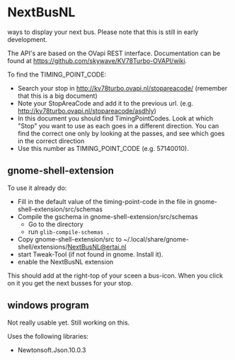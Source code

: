 # NextBusNL
ways to display your next bus. Please note that this is still in early development.


The API's are based on the OVapi REST interface.
Documentation can be found at https://github.com/skywave/KV78Turbo-OVAPI/wiki.

To find the TIMING_POINT_CODE:
- Search your stop in http://kv78turbo.ovapi.nl/stopareacode/ (remember that this is a big document)
- Note your StopAreaCode and add it to the previous url. (e.g. http://kv78turbo.ovapi.nl/stopareacode/asdhly)
- In this document you should find TimingPointCodes. Look at which "Stop"	you want to use as each goes in a different direction.
  You can find the correct one only by looking at the passes, and see which goes in the correct direction
- Use this number as TIMING_POINT_CODE (e.g. 57140010).

## gnome-shell-extension
To use it already do:

- Fill in the default value of the timing-point-code in the file in gnome-shell-extension/src/schemas
- Compile the gschema in gnome-shell-extension/src/schemas
  - Go to the directory
  - run <code>glib-compile-schemas .</code> 
- Copy gnome-shell-extension/src to ~/.local/share/gnome-shell/extensions/NextBusNL@ertai.nl
- start Tweak-Tool (if not found in gnome. Install it).
- enable the NextBusNL extension

This should add at the right-top of your sceen a bus-icon. When you click on it you get the next busses for your stop.

## windows program
Not really usable yet. Still working on this.

Uses the following libraries:
- Newtonsoft.Json.10.0.3